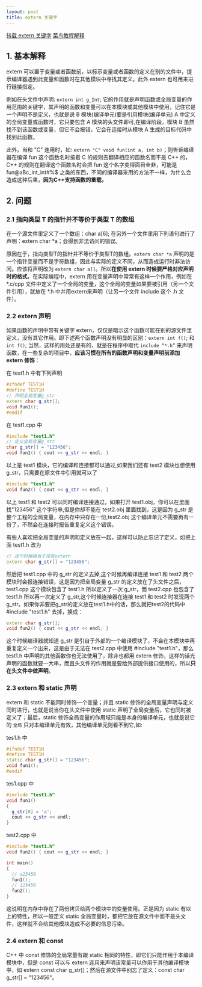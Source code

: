```yaml
---
layout: post
title: extern 关键字
---
```


[转载 extern 关键字](https://www.cnblogs.com/yc_sunniwell/archive/2010/07/14/1777431.html)
[菜鸟教程解释](https://www.runoob.com/w3cnote/extern-head-h-different.html)

## 1. 基本解释

extern 可以置于变量或者函数前，以标示变量或者函数的定义在别的文件中，提示编译器遇到此变量和函数时在其他模块中寻找其定义。此外 extern 也可用来进行链接指定。

例如在头文件中声明: `extern int g_Int`; 它的作用就是声明函数或全局变量的作用范围的关键字，其声明的函数和变量可以在本模块或其他模块中使用，记住它是一个声明不是定义，也就是说 B 模块(编译单元)要是引用模块(编译单元) A 中定义的全局变量或函数时，它只要包含 A 模块的头文件即可,在编译阶段，模块 B 虽然找不到该函数或变量，但它不会报错，它会在连接时从模块 A 生成的目标代码中找到此函数。

此外，当和 "C" 连用时，如: `extern "C" void fun(int a, int b)`；则告诉编译器在编译 fun 这个函数名时按着 C 的规则去翻译相应的函数名而不是 C++ 的，C++ 的规则在翻译这个函数名时会把 fun 这个名字变得面目全非，可能是 fun@aBc_int_int#%$ 之类的东西，不同的编译器采用的方法不一样，为什么会造成这种后果，**因为C++支持函数的重载。**

## 2. 问题

### 2.1 指向类型 T 的指针并不等价于类型 T 的数组

在一个源文件里定义了一个数组：char a\[6\]; 在另外一个文件里用下列语句进行了声明：extern char *a；会得到非法访问的错误。

原因在于，指向类型T的指针并不等价于类型T的数组。`extern char *a` 声明的是一个指针变量而不是字符数组，因此与实际的定义不同，从而造成运行时非法访问。应该将声明改为 `extern char a[]`。所以**在使用 extern 时候要严格对应声明时的格式**，在实际编程中，extern 用在变量声明中常常有这样一个作用，例如在 \*.c/cpp 文件中定义了一个全局的变量，这个全局的变量如果要被引用（另一个文件引用），就放在 \*.h 中并用extern来声明（让另一个文件 include 这个 .h 文件）。

### 2.2 extern 声明

如果函数的声明中带有关键字 extern，仅仅是暗示这个函数可能在别的源文件里定义，没有其它作用。即下述两个函数声明没有明显的区别：`extern int f()`; 和 `int f()`; 当然，这样的用处还是有的，就是在程序中取代 `include “*.h”` 来声明函数，在一些复杂的项目中，**应该习惯在所有的函数声明和变量声明前添加 extern 修饰**：

在 test1.h 中有下列声明
```c++
#ifndef TEST1H
#define TEST1H
// 声明全局变量g_str
extern char g_str[]; 
void fun1();
#endif
```

在 test1.cpp 中
```c++
#include "test1.h"
// 定义全局变量g_str
char g_str[] = "123456"; 
void fun1() { cout << g_str << endl; }
```

以上是 test1 模块，它的编译和连接都可以通过,如果我们还有 test2 模块也想使用 g_str，只需要在原文件中引用就可以了
```c++
#include "test1.h"
void fun2() { cout << g_str << endl; }
```

以上 test1 和 test2 可以同时编译连接通过，如果打开 test1.obj，你可以在里面找"123456" 这个字符串,但是你却不能在 test2.obj 里面找到，这是因为 g_str 是整个工程的全局变量，在内存中只存在一份,test2.obj 这个编译单元不需要再有一份了，不然会在连接时报告重复定义这个错误。

有些人喜欢把全局变量的声明和定义放在一起，这样可以防止忘记了定义，如把上面 test1.h 改为

```c++
// 这个时候相当于没有extern
extern char g_str[] = "123456"; 
```
然后把 test1.cpp 中的 g_str 的定义去掉,这个时候再编译连接 test1 和 test2 两个模块时会报连接错误，这是因为把全局变量 g_str 的定义放在了头文件之后，test1.cpp 这个模块包含了 test1.h 所以定义了一次 g_str，而 test2.cpp 也包含了 test1.h 所以再一次定义了 g_str,这个时候连接器在连接 test1 和 test2 时发现两个 g_str。如果你非要把g_str的定义放在test1.h中的话，那么就把test2的代码中 #include "test1.h" 去掉，换成：

```c++
extern char g_str[];
void fun2() { cout << g_str << endl; }
```
这个时候编译器就知道 g_str 是引自于外部的一个编译模块了，不会在本模块中再重复定义一个出来，这是由于无法在 test2.cpp 中使用 #include "test1.h"，那么 test1.h 中声明的其他函数你也无法使用了，除非也都用 extern 修饰，这样的话光声明的函数就要一大串，而且头文件的作用就是要给外部提供接口使用的，所以**只在头文件中做声明**。

### 2.3 extern 和 static 声明

extern 和 static 不能同时修饰一个变量；并且 static 修饰的全局变量声明与定义同时进行，也就是说当你在头文件中使用 static 声明了全局变量后，它也同时被定义了；最后，static 修饰全局变量的作用域只能是本身的编译单元，也就是说它的 `全局` 只对本编译单元有效，其他编译单元则看不到它,如:

tes1.h 中
```c++
#ifndef TEST1H
#define TEST1H
static char g_str[] = "123456";
void fun1();
#endif 
```

tes1.cpp 中
```c++
#include "test1.h"
void fun1()
{
  g_str[0] = 'a';
  cout << g_str << endl;
}
```

test2.cpp 中
```c++
#include "test1.h"
void fun2() { cout << g_str << endl; }

int main()
{
  // a23456
  fun1(); 
  // 123456
  fun2(); 
}
```

这说明在内存中存在了两份拷贝给两个模块中的变量使用。正是因为 static 有以上的特性，所以一般定义 static 全局变量时，都把它放在源文件中而不是头文件，这样就不会给其他模块造成不必要的信息污染。

### 2.4 extern 和 const

C++ 中 const 修饰的全局常量有跟 static 相同的特性，即它们只能作用于本编译模块中，但是 const 可以与 extern 连用来声明该常量可以作用于其他编译模块中，如 extern const char g_str[]；然后在源文件中别忘了定义：const char g_str[] = "123456"。
